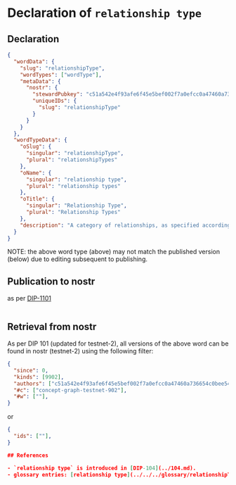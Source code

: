 # Declaration of `relationship type`

## Declaration

```json
{
  "wordData": {
    "slug": "relationshipType",
    "wordTypes": ["wordType"],
    "metaData": {
      "nostr": {
        "stewardPubkey": "c51a542e4f93afe6f45e5bef002f7a0efcc0a47460a736654c0bee5402c482fa",
        "uniqueIDs": {
          "slug": "relationshipType"
        }
      }
    }
  },
  "wordTypeData": {
    "oSlug": {
      "singular": "relationshipType",
      "plural": "relationshipTypes"
    },
    "oName": {
      "singular": "relationship type",
      "plural": "relationship types"
    },
    "oTitle": {
      "singular": "Relationship Type",
      "plural": "Relationship Types"
    },
    "description": "A category of relationships, as specified according to the DCoSL protocol."
  }
}
```

NOTE: the above word type (above) may not match the published version (below) due to editing subsequent to publishing.

## Publication to nostr

as per [DIP-1101](../../networking/nostr/1101.md)

```json

```

## Retrieval from nostr

As per DIP 101 (updated for testnet-2), all versions of the above word can be found in nostr (testnet-2) using the following filter:

```json
{
  "since": 0,
  "kinds": [9902],
  "authors": ["c51a542e4f93afe6f45e5bef002f7a0efcc0a47460a736654c0bee5402c482fa"],
  "#c": ["concept-graph-testnet-902"],
  "#w": [""],
}
```

or

```json
{
  "ids": [""],
}

## References

- `relationship type` is introduced in [DIP-104](../104.md).
- glossary entries: [relationship type](../../../glossary/relationshipType.md), [word type](../../../glossary/wordType.md)
